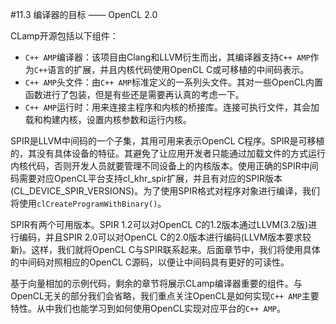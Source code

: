 #11.3 编译器的目标 —— OpenCL 2.0

CLamp开源包括以下组件：

- `C++ AMP`编译器：该项目由Clang和LLVM衍生而出，其编译器支持`C++ AMP`作为`C++`语言的扩展，并且内核代码使用OpenCL C或可移植的中间码表示。
- `C++ AMP`头文件：由`C++ AMP`标准定义的一系列头文件。其对一些OpenCL内置函数进行了包装，但是有些还是需要再认真的考虑一下。
- `C++ AMP`运行时：用来连接主程序和内核的桥接库。连接可执行文件，其会加载和构建内核，设置内核参数和运行内核。

SPIR是LLVM中间码的一个子集，其用可用来表示OpenCL C程序。SPIR是可移植的，其没有具体设备的特征。其避免了让应用开发者只能通过加载文件的方式运行内核代码，否则开发人员就要管理不同设备上的内核版本。使用正确的SPIR中间码需要对应OpenCL平台支持cl_khr_spir扩展，并且有对应的SPIR版本(CL_DEVICE_SPIR_VERSIONS)。为了使用SPIR格式对程序对象进行编译，我们将使用`clCreateProgramWithBinary()`。

SPIR有两个可用版本。SPIR 1.2可以对OpenCL C的1.2版本通过LLVM(3.2版)进行编码，并且SPIR 2.0可以对OpenCL C的2.0版本进行编码(LLVM版本要求较新)。这样，我们就将OpenCL C与SPIR联系起来。后面章节中，我们将使用具体的中间码对照相应的OpenCL C源码，以便让中间码具有更好的可读性。

基于向量相加的示例代码，剩余的章节将展示CLamp编译器重要的组件。与OpenCL无关的部分我们会省略，我们重点关注OpenCL是如何实现`C++ AMP`主要特性。从中我们也能学习到如何使用OpenCL实现对应平台的`C++ AMP`。